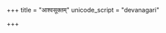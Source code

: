 +++
title = "आश्वसूक्तम्"
unicode_script = "devanagari"

+++
<div class="js_include" url="/vedAH/sAma/paravastu-saama/devaH/indraH/Ashva-sUktam/"  newLevelForH1="1" includeTitle="false"> </div>